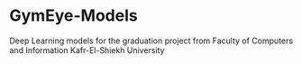 # GymEye-Models
Deep Learning models for the graduation project from Faculty of Computers and Information Kafr-El-Shiekh University
